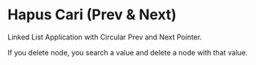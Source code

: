 # Hapus Cari (Prev & Next)
Linked List Application with Circular Prev and Next Pointer.

If you delete node, you search a value and delete a node with that value.
